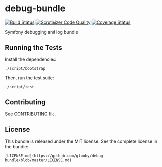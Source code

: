 # debug-bundle
[![Build Status](https://travis-ci.org/glooby/debug-bundle.svg?branch=0.1)](https://travis-ci.org/glooby/debug-bundle) [![Scrutinizer Code Quality](https://scrutinizer-ci.com/g/glooby/debug-bundle/badges/quality-score.png?b=master)](https://scrutinizer-ci.com/g/glooby/debug-bundle/?branch=master) [![Coverage Status](https://coveralls.io/repos/glooby/debug-bundle/badge.svg?branch=master&service=github)](https://coveralls.io/github/glooby/debug-bundle?branch=master)

Symfony debugging and log bundle

Running the Tests
-----------------

Install the dependencies:

    ./script/bootstrap

Then, run the test suite:

    ./script/test


Contributing
------------

See
[CONTRIBUTING](https://github.com/glooby/debug-bundle/blob/master/CONTRIBUTING.md)
file.

License
-------

This bundle is released under the MIT license. See the complete license in the
bundle:

    [LICENSE.md](https://github.com/glooby/debug-bundle/blob/master/LICENSE.md)
